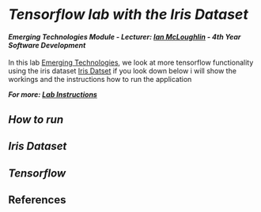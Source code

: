 # **_Tensorflow lab with the Iris Dataset_**
#### *Emerging Technologies Module - Lecturer: [Ian McLoughlin](ianmcloughlin.github.io) - 4th Year Software Development*
In this lab  [Emerging Technologies](https://github.com/emerging-technologies/emerging-technologies.github.io/blob/master/problems/tensorflow.md), we look at more tensorflow functionality using the iris dataset [Iris Datset](https://en.wikipedia.org/wiki/Iris_flower_data_set) if you look down below i will show the workings and the instructions how to run the application 

**_For more: [Lab Instructions](https://emerging-technologies.github.io/problems/project.html)_**

## **_How to run_** 
  
## **_Iris Dataset_**
## **_Tensorflow_**

## References
